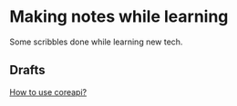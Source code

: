 # Making notes while learning
Some scribbles done while learning new tech.

## Drafts
[How to use coreapi?](_drafts/how-to-use-coreapi.md)

